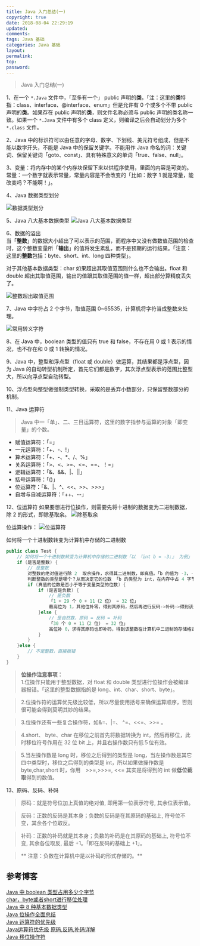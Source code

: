 ```yaml
---
title: Java 入门总结(一)
copyright: true
date: 2018-08-04 22:29:19
updated:
comments:
tags: Java 基础
categories: Java 基础
layout:
permalink:
top:
password:
---
```


<blockquote class="blockquote-center"> Java 入门总结(一) </blockquote>

<!-- more -->

1、在一个 `*.Java` 文件中，「至多有一个」 public 声明的**类**，「注：这里的**类**特指：class、interface、@interface、enum」但是允许有 0 个或多个不带 public 声明的**类**。如果存在 public 声明的**类**，则文件名称必须与 public 声明的类名称一致。如果一个 `*.Java` 文件中有多个 class 定义，则编译之后会自动划分为多个 `*.class` 文件。


2、Java 中的标识符可以由任意的字母、数字、下划线、美元符号组成，但是不能以数字开头，不能是 Java 中的保留关键字。不能用作 Java 命名的词：关键词、保留关键词「goto、const」、具有特殊意义的单词「true、false、null」。


3、变量：将内存中的某个内存块保留下来以供程序使用，里面的内容是可变的。常量：一个数字就表示常量，常量内容是不会改变的「比如：数字 1 就是常量，能改变吗？不能啊！」。


4、Java 数据类型划分

![数据类型划分](/upload_image/DataType.png "数据类型划分")


5、Java 八大基本数据类型
![Java 八大基本数据类型](/upload_image/BasicDataType.png "Java 八大基本数据类型")


6、数据的溢出  
当「**整数**」的数据大小超出了可以表示的范围，而程序中又没有做数值范围的检查时，这个整数变量所「**输出**」的值将发生紊乱，而不是预期的运行结果。「注意：这里的**整数**包括：byte、short、int、long 四种类型」。   

对于其他基本数据类型：char 如果超出其取值范围则什么也不会输出。float 和 double 超出其取值范围，输出的值跟其取值范围的值一样，超出部分算精度丢失了。

![整数超出取值范围](/upload_image/BeyondRange.png "整数超出取值范围")


7、Java 中字符占 2 个字节，取值范围 0~65535，计算机将字符当成整数来处理。

![常用转义字符](/upload_image/CommonChar.png "常用转义字符")


8、在 Java 中，boolean 类型的值只有 true 和 false，不存在用 0 或 1 表示的情况，也不存在和 0 或 1 转换的情况。


9、Java 中，整型和浮点型（float 或 double）做运算，其结果都是浮点型，因为 Java 的自动转型机制所定，首先它们都是数字，其次浮点型表示的范围比整型大，所以向浮点型自动转型。


10、浮点型向整型做强制类型转换，采取的是丢弃小数部分，只保留整数部分的机制。


11、Java 运算符
> Java 中一「单」、二、三目运算符，这里的数字指参与运算的对象「即变量」的个数。

* 赋值运算符：「=」
* 一元运算符：「+、-、!」
* 算术运算符：「+、-、*、/、%」
* 关系运算符：「>、<、>=、<=、==、！=」
* 逻辑运算符：「&、&&、|、||」
* 括号运算符：「()」
* 位运算符：「&、|、^、<<、>>、>>>」
* 自增与自减运算符：「++、--」


12、位运算符
如果要想进行位操作，则需要先将十进制的数据变为二进制数据，除 2 的形式，即除基取余。
![除基取余](/upload_image/GetBinaryData.gif "除基取余")

位运算操作：
![位运算符](/upload_image/ByteOperation.png "位运算符")

如何将一个十进制数转变为计算机中存储的二进制数
```Java
public class Test {
    // 如何将一个十进制数转变为计算机中存储的二进制数「以 『int b = -3;』 为例」
    if (是否是整数) {
        // 是整数
        对整数的绝对值进行除 2  取余操作，求得其二进制数，即真值。「b 的值为 -3，-3 的绝对值是 3，3 的二进制数为 11」
        判断整数的类型是哪个？从而决定它的位数 「b 的类型为 int，在内存中占 4 字节，即 32 位」
        if (真值的位数是否小于等于变量类型的位数) {
            if (是否是负数) {
                // 是负数
                「1 + 29 个 0 + 11（2 位） = 32 位」
                最高位为 1，其他位补零，得到其原码，然后再进行反码->补码->得到该负数在计算机中二进制的存储格式
            }else {
                // 是自然数，原码 = 反码 = 补码
                「30 个 0 + 11（2 位） = 32 位」
                高位补 0，求得其原码也即补码，得到该整数在计算机中二进制的存储格式
            }
        }
    }else {
        // 不是整数，直接报错
    }
}
```

> **位操作注意事项：**  
> 1.位操作只能用于整型数据，对 float 和 double 类型进行位操作会被编译器报错。「这里的整型数据指的是 long、int、char、short、byte」。  

> 2.位操作符的运算优先级比较低，所以尽量使用括号来确保运算顺序，否则很可能会得到莫明其妙的结果。

> 3.位操作还有一些复合操作符，如&=、|=、 ^=、<<=、>>= 。

> 4.short、 byte、char 在移位之前首先将数据转换为 int，然后再移位，此时移位符号作用在 32 位 bit 上，并且右操作数只有低５位有效。

> 5.当左操作数是 long 时，移位之后得到的类型是 long，当左操作数是其它四中类型时，移位之后得到的类型是 int，所以如果做操作数是 byte,char,short 时，你用　>>=,>>>=, <<= 其实是将得到的 int 做**低位截取**得到的数值。


13、原码、反码、补码  
> 原码：就是符号位加上真值的绝对值, 即用第一位表示符号, 其余位表示值。  

> 反码：正数的反码是其本身；负数的反码是在其原码的基础上, 符号位不变，其余各个位取反。  

> 补码：正数的补码就是其本身；负数的补码是在其原码的基础上, 符号位不变, 其余各位取反, 最后 +1。「即在反码的基础上 +1」。

> ** 注意：负数在计算机中是以补码的形式存储的。**



## 参考博客
[Java 中 boolean 类型占用多少个字节](https://www.jianshu.com/p/2f663dc820d0)  
[char，byte或者short进行移位处理](https://blog.csdn.net/qq1623267754/article/details/35771995)  
[Java 中 8 种基本数据类型](https://blog.csdn.net/lingdianalex/article/details/71424780)  
[Java 位操作全面总结](https://my.oschina.net/xianggao/blog/412967)  
[Java 运算符的优先级](https://www.jianshu.com/p/9d2204712097)  
[Java运算符优先级](https://www.jianshu.com/p/a65c54c26380)
[原码,反码,补码详解](http://www.cnblogs.com/zhangziqiu/archive/2011/03/30/ComputerCode.html)  
[Java 移位操作符](https://www.jianshu.com/p/0236b51b903f)
